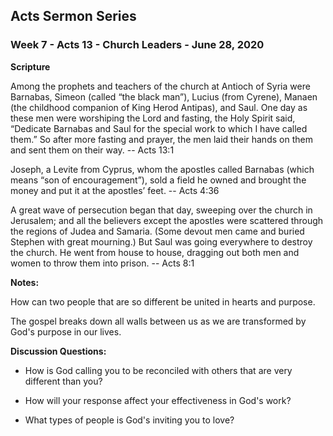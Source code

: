 ## Acts Sermon Series


### Week 7 - Acts 13 - Church Leaders - June 28, 2020

**Scripture**

Among the prophets and teachers of the church at Antioch of Syria were Barnabas, Simeon 
(called “the black man”), Lucius (from Cyrene), Manaen (the childhood companion of King 
Herod Antipas), and Saul. One day as these men were worshiping the Lord and fasting, the 
Holy Spirit said, “Dedicate Barnabas and Saul for the special work to which I have called 
them.” So after more fasting and prayer, the men laid their hands on them and sent them on 
their way. -- Acts 13:1

Joseph, a Levite from Cyprus, whom the apostles called Barnabas (which means “son of encouragement”), sold a field he owned and brought the money and put it at the apostles’ feet. -- Acts 4:36

A great wave of persecution began that day, sweeping over the church in Jerusalem; and all the believers except the apostles were scattered through the regions of Judea and Samaria. (Some devout men came and buried Stephen with great mourning.) But Saul was going everywhere to destroy the church. He went from house to house, dragging out both men and women to throw them into prison. -- Acts 8:1


**Notes:**

How can two people that are so different be united in hearts and purpose.

The gospel breaks down all walls between us as we are transformed by God's purpose in our lives.


**Discussion Questions:**

* How is God calling you to be reconciled with others that are very different than you?

* How will your response affect your effectiveness in God's work?

* What types of people is God's inviting you to love?

